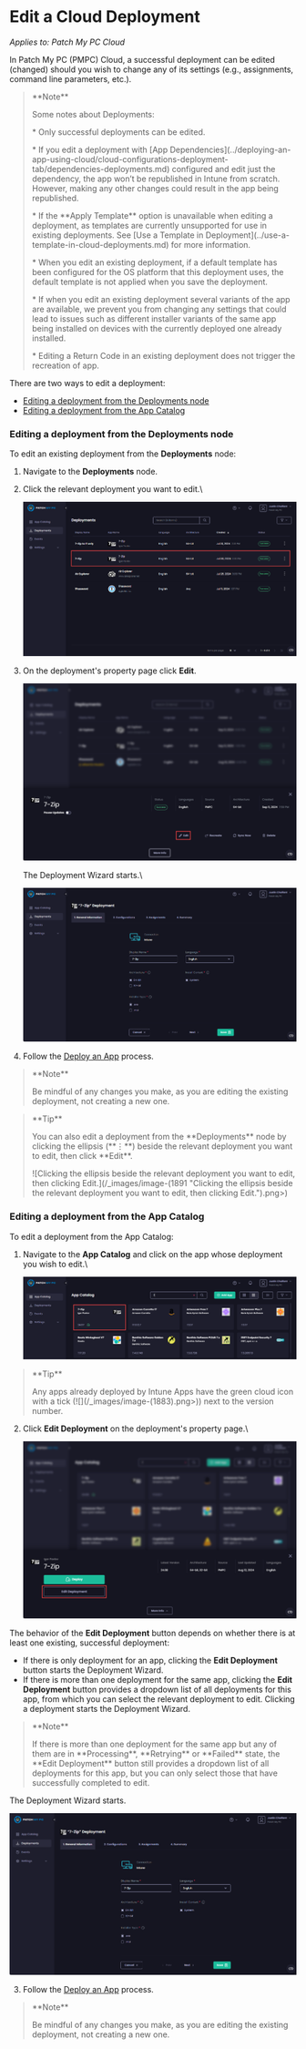 # Edit a Cloud Deployment

_Applies to: Patch My PC Cloud_

In Patch My PC (PMPC) Cloud, a successful deployment can be edited (changed) should you wish to change any of its settings (e.g., assignments, command line parameters, etc.).

> \*\*Note\*\*
>
> Some notes about Deployments:
>
> \* Only successful deployments can be edited.
>
> \* If you edit a deployment with \[App Dependencies]\(../deploying-an-app-using-cloud/cloud-configurations-deployment-tab/dependencies-deployments.md) configured and edit just the dependency, the app won’t be republished in Intune from scratch. However, making any other changes could result in the app being republished.
>
> \* If the \*\*Apply Template\*\* option is unavailable when editing a deployment, as templates are currently unsupported for use in existing deployments. See \[Use a Template in Deployment]\(../use-a-template-in-cloud-deployments.md) for more information.
>
> \* When you edit an existing deployment, if a default template has been configured for the OS platform that this deployment uses, the default template is not applied when you save the deployment.
>
> \* If when you edit an existing deployment several variants of the app are available, we prevent you from changing any settings that could lead to issues such as different installer variants of the same app being installed on devices with the currently deployed one already installed.
>
> \* Editing a Return Code in an existing deployment does not trigger the recreation of app.

There are two ways to edit a deployment:

* [Editing a deployment from the Deployments node](edit-a-cloud-deployment.md#editing-a-deployment-from-the-deployments-node)
* [Editing a deployment from the App Catalog](edit-a-cloud-deployment.md#editing-a-deployment-from-the-app-catalog)

### Editing a deployment from the Deployments node

To edit an existing deployment from the **Deployments** node:

1. Navigate to the **Deployments** node.
2.  Click the relevant deployment you want to edit.\\

    ![Clicking the relevant deployment you want to edit.](/_images/image-(1887).png)
3.  On the deployment's property page click **Edit**.

    ![Clicking "Edit" on the deployment's property page.](/_images/image-(2010).png)

    The Deployment Wizard starts.\\

    ![Deployment Wizard starting.](/_images/image-(1889).png)
4. Follow the [Deploy an App](../deploying-an-app-using-cloud/) process.

> \*\*Note\*\*
>
> Be mindful of any changes you make, as you are editing the existing deployment, not creating a new one.

> \*\*Tip\*\*
>
> You can also edit a deployment from the \*\*Deployments\*\* node by clicking the ellipsis (\*\*⋮\*\*) beside the relevant deployment you want to edit, then click \*\*Edit\*\*.
>
> !\[Clicking the ellipsis beside the relevant deployment you want to edit, then clicking Edit.]\(/\_images/image-(1891 "Clicking the ellipsis beside the relevant deployment you want to edit, then clicking Edit.").png>)

### Editing a deployment from the App Catalog

To edit a deployment from the App Catalog:

1.  Navigate to the **App Catalog** and click on the app whose deployment you wish to edit.\\

    ![Navigating to the App Catalog and locating the app whose deployment you wish to edit.](/_images/image-(1884).png)

> \*\*Tip\*\*
>
> Any apps already deployed by Intune Apps have the green cloud icon with a tick (!\[]\(/\_images/image-(1883).png>)) next to the version number.

2.  Click **Edit Deployment** on the deployment's property page.\\

    ![Clicking "Edit Deployment" on the deployment's property page.](/_images/image-(2011).png)

The behavior of the **Edit Deployment** button depends on whether there is at least one existing, successful deployment:

* If there is only deployment for an app, clicking the **Edit Deployment** button starts the Deployment Wizard.
* If there is more than one deployment for the same app, clicking the **Edit Deployment** button provides a dropdown list of all deployments for this app, from which you can select the relevant deployment to edit. Clicking a deployment starts the Deployment Wizard.

> \*\*Note\*\*
>
> If there is more than one deployment for the same app but any of them are in \*\*Processing\*\*, \*\*Retrying\*\* or \*\*Failed\*\* state, the \*\*Edit Deployment\*\* button still provides a dropdown list of all deployments for this app, but you can only select those that have successfully completed to edit.

The Deployment Wizard starts.

![Deployment Wizard starting.](/_images/image-(1889).png)

3. Follow the [Deploy an App](../deploying-an-app-using-cloud/) process.

> \*\*Note\*\*
>
> Be mindful of any changes you make, as you are editing the existing deployment, not creating a new one.